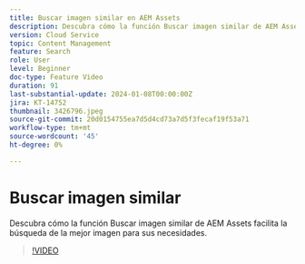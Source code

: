 ```yaml
---
title: Buscar imagen similar en AEM Assets
description: Descubra cómo la función Buscar imagen similar de AEM Assets facilita la búsqueda de la mejor imagen para sus necesidades.
version: Cloud Service
topic: Content Management
feature: Search
role: User
level: Beginner
doc-type: Feature Video
duration: 91
last-substantial-update: 2024-01-08T00:00:00Z
jira: KT-14752
thumbnail: 3426796.jpeg
source-git-commit: 20d0154755ea7d5d4cd73a7d5f3fecaf19f53a71
workflow-type: tm+mt
source-wordcount: '45'
ht-degree: 0%

---
```



# Buscar imagen similar

Descubra cómo la función Buscar imagen similar de AEM Assets facilita la búsqueda de la mejor imagen para sus necesidades.

>[!VIDEO](https://video.tv.adobe.com/v/3426796/?learn=on)
